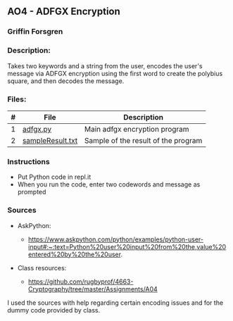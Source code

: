 ## AO4 - ADFGX Encryption
### Griffin Forsgren
### Description:
Takes two keywords and a string from the user, encodes the user's message via ADFGX encryption using the first word to create the polybius square, and then decodes the message. 

### Files:
|   #   | File                                  | Description                                                |
| :---: | ------------------------------------- | ---------------------------------------------------------- |
|   1   | [adfgx.py](./adfgx.py)                | Main adfgx encryption program                              |
|   2   | [sampleResult.txt](./sampleResult.txt)| Sample of the result of the program                        |

### Instructions
- Put Python code in repl.it
- When you run the code, enter two codewords and message as prompted

### Sources
  - AskPython:
    - https://www.askpython.com/python/examples/python-user-input#:~:text=Python%20user%20input%20from%20the,value%20entered%20by%20the%20user.
    
  - Class resources:
    - https://github.com/rugbyprof/4663-Cryptography/tree/master/Assignments/A04
  
  I used the sources with help regarding certain encoding issues and for the dummy code provided by class. 
